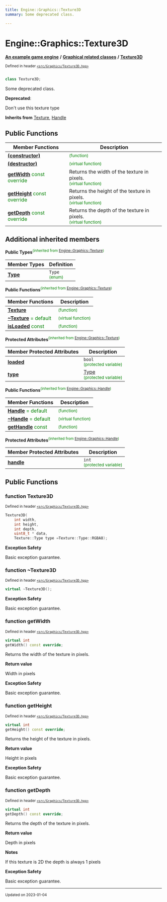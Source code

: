 ```yaml
---
title: Engine::Graphics::Texture3D
summary: Some deprecated class. 

---
```


# Engine::Graphics::Texture3D

**[An example game engine](/libraries/group__Engine.md)** **/** **[Graphical related classes](/libraries/group__Graphics.md)** **/** 
**[Texture3D](/classes/classEngine_1_1Graphics_1_1Texture3D.md)**

<sup>Defined in header [`<src/Graphics/Texture3D.hpp>`](/files/Texture3D_8hpp.md#file-texture3d.hpp)</sup>



```cpp

class Texture3D;
```

Some deprecated class. 

**Deprecated**:

Don't use this texture type 


**Inherits from** [Texture](/classes/classEngine_1_1Graphics_1_1Texture.md), [Handle](/classes/classEngine_1_1Graphics_1_1Handle.md)

## Public Functions
| Member Functions | Description |
| -------------- | -------------- |
| **[(constructor)](/classes/classEngine_1_1Graphics_1_1Texture3D.md#function-texture3d)** |  <sup><span style="color:green">(function)</span></sup> |
| **[(destructor)](/classes/classEngine_1_1Graphics_1_1Texture3D.md#function-~texture3d)** |  <sup><span style="color:green">(virtual function)</span></sup> |
| **[getWidth](/classes/classEngine_1_1Graphics_1_1Texture3D.md#function-getwidth)** <span style="color:green">const</span> <span style="color:green">override</span>| Returns the width of the texture in pixels. <br> <sup><span style="color:green">(virtual function)</span></sup> |
| **[getHeight](/classes/classEngine_1_1Graphics_1_1Texture3D.md#function-getheight)** <span style="color:green">const</span> <span style="color:green">override</span>| Returns the height of the texture in pixels. <br> <sup><span style="color:green">(virtual function)</span></sup> |
| **[getDepth](/classes/classEngine_1_1Graphics_1_1Texture3D.md#function-getdepth)** <span style="color:green">const</span> <span style="color:green">override</span>| Returns the depth of the texture in pixels. <br> <sup><span style="color:green">(virtual function)</span></sup> |


## Additional inherited members

**Public Types**<sup><span style="color:green">(inherited from [Engine::Graphics::Texture](/classes/classEngine_1_1Graphics_1_1Texture.md))</span></sup>


| Member Types | Definition           |
| -------------- | -------------- |
| **[Type](/classes/classEngine_1_1Graphics_1_1Texture.md#enum-type)**| `Type`<br> <sup><span style="color:green">(enum)</span></sup>|

**Public Functions**<sup><span style="color:green">(inherited from [Engine::Graphics::Texture](/classes/classEngine_1_1Graphics_1_1Texture.md))</span></sup>

| Member Functions | Description |
| -------------- | -------------- |
| **[Texture](/classes/classEngine_1_1Graphics_1_1Texture.md#function-texture)** |  <sup><span style="color:green">(function)</span></sup> |
| **[~Texture](/classes/classEngine_1_1Graphics_1_1Texture.md#function-~texture)**  <span style="color:green">= default</span>|  <sup><span style="color:green">(virtual function)</span></sup> |
| **[isLoaded](/classes/classEngine_1_1Graphics_1_1Texture.md#function-isloaded)** <span style="color:green">const</span>|  <sup><span style="color:green">(function)</span></sup> |


**Protected Attributes**<sup><span style="color:green">(inherited from [Engine::Graphics::Texture](/classes/classEngine_1_1Graphics_1_1Texture.md))</span></sup>


| Member Protected Attributes| Description    |
| -------------- | -------------- |
| **[loaded](/classes/classEngine_1_1Graphics_1_1Texture.md#variable-loaded)** | `bool`<br> <sup><span style="color:green">(protected variable)</span></sup> |
| **[type](/classes/classEngine_1_1Graphics_1_1Texture.md#variable-type)** | [Type](/classes/classEngine_1_1Graphics_1_1Texture.md#enum-type)<br> <sup><span style="color:green">(protected variable)</span></sup> |

**Public Functions**<sup><span style="color:green">(inherited from [Engine::Graphics::Handle](/classes/classEngine_1_1Graphics_1_1Handle.md))</span></sup>

| Member Functions | Description |
| -------------- | -------------- |
| **[Handle](/classes/classEngine_1_1Graphics_1_1Handle.md#function-handle)**  <span style="color:green">= default</span>|  <sup><span style="color:green">(function)</span></sup> |
| **[~Handle](/classes/classEngine_1_1Graphics_1_1Handle.md#function-~handle)**  <span style="color:green">= default</span>|  <sup><span style="color:green">(virtual function)</span></sup> |
| **[getHandle](/classes/classEngine_1_1Graphics_1_1Handle.md#function-gethandle)** <span style="color:green">const</span>|  <sup><span style="color:green">(function)</span></sup> |


**Protected Attributes**<sup><span style="color:green">(inherited from [Engine::Graphics::Handle](/classes/classEngine_1_1Graphics_1_1Handle.md))</span></sup>


| Member Protected Attributes| Description    |
| -------------- | -------------- |
| **[handle](/classes/classEngine_1_1Graphics_1_1Handle.md#variable-handle)** | `int`<br> <sup><span style="color:green">(protected variable)</span></sup> |


## Public Functions

### function Texture3D


<sup>Defined in header [`<src/Graphics/Texture3D.hpp>`](/files/Texture3D_8hpp.md#file-texture3d.hpp)</sup>

```cpp 
Texture3D(
    int width, 
    int height, 
    int depth, 
    uint8_t * data, 
    Texture::Type type =Texture::Type::RGBA8);
```



















**Exception Safety**

Basic exception guarantee.




### function ~Texture3D


<sup>Defined in header [`<src/Graphics/Texture3D.hpp>`](/files/Texture3D_8hpp.md#file-texture3d.hpp)</sup>

```cpp 
virtual ~Texture3D();
```



















**Exception Safety**

Basic exception guarantee.




### function getWidth


<sup>Defined in header [`<src/Graphics/Texture3D.hpp>`](/files/Texture3D_8hpp.md#file-texture3d.hpp)</sup>

```cpp 
virtual int
getWidth() const override;
```





Returns the width of the texture in pixels. 






**Return value**

Width in pixels 











**Exception Safety**

Basic exception guarantee.




### function getHeight


<sup>Defined in header [`<src/Graphics/Texture3D.hpp>`](/files/Texture3D_8hpp.md#file-texture3d.hpp)</sup>

```cpp 
virtual int
getHeight() const override;
```





Returns the height of the texture in pixels. 






**Return value**

Height in pixels 











**Exception Safety**

Basic exception guarantee.




### function getDepth


<sup>Defined in header [`<src/Graphics/Texture3D.hpp>`](/files/Texture3D_8hpp.md#file-texture3d.hpp)</sup>

```cpp 
virtual int
getDepth() const override;
```





Returns the depth of the texture in pixels. 






**Return value**

Depth in pixels 


**Notes**

If this texture is 2D the depth is always 1 pixels 









**Exception Safety**

Basic exception guarantee.








-------------------------------

<sub>Updated on 2023-01-04</sub>